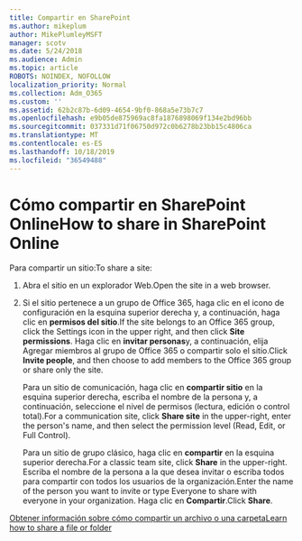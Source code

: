 ```yaml
---
title: Compartir en SharePoint
ms.author: mikeplum
author: MikePlumleyMSFT
manager: scotv
ms.date: 5/24/2018
ms.audience: Admin
ms.topic: article
ROBOTS: NOINDEX, NOFOLLOW
localization_priority: Normal
ms.collection: Adm_O365
ms.custom: ''
ms.assetid: 62b2c87b-6d09-4654-9bf0-868a5e73b7c7
ms.openlocfilehash: e9b05de875969ac8fa1876898069f134e2bd96bb
ms.sourcegitcommit: 037331d71f06750d972c0b6278b23bb15c4806ca
ms.translationtype: MT
ms.contentlocale: es-ES
ms.lasthandoff: 10/18/2019
ms.locfileid: "36549488"
---
```

# <a name="how-to-share-in-sharepoint-online"></a><span data-ttu-id="b0271-102">Cómo compartir en SharePoint Online</span><span class="sxs-lookup"><span data-stu-id="b0271-102">How to share in SharePoint Online</span></span>

<span data-ttu-id="b0271-103">Para compartir un sitio:</span><span class="sxs-lookup"><span data-stu-id="b0271-103">To share a site:</span></span>
  
1. <span data-ttu-id="b0271-104">Abra el sitio en un explorador Web.</span><span class="sxs-lookup"><span data-stu-id="b0271-104">Open the site in a web browser.</span></span>
    
2. <span data-ttu-id="b0271-105">Si el sitio pertenece a un grupo de Office 365, haga clic en el icono de configuración en la esquina superior derecha y, a continuación, haga clic en **permisos del sitio**.</span><span class="sxs-lookup"><span data-stu-id="b0271-105">If the site belongs to an Office 365 group, click the Settings icon in the upper right, and then click **Site permissions**.</span></span> <span data-ttu-id="b0271-106">Haga clic en **invitar personas**y, a continuación, elija Agregar miembros al grupo de Office 365 o compartir solo el sitio.</span><span class="sxs-lookup"><span data-stu-id="b0271-106">Click **Invite people**, and then choose to add members to the Office 365 group or share only the site.</span></span> 
    
    <span data-ttu-id="b0271-107">Para un sitio de comunicación, haga clic en **compartir sitio** en la esquina superior derecha, escriba el nombre de la persona y, a continuación, seleccione el nivel de permisos (lectura, edición o control total).</span><span class="sxs-lookup"><span data-stu-id="b0271-107">For a communication site, click **Share site** in the upper-right, enter the person's name, and then select the permission level (Read, Edit, or Full Control).</span></span> 
    
    <span data-ttu-id="b0271-108">Para un sitio de grupo clásico, haga clic en **compartir** en la esquina superior derecha.</span><span class="sxs-lookup"><span data-stu-id="b0271-108">For a classic team site, click **Share** in the upper-right.</span></span> <span data-ttu-id="b0271-109">Escriba el nombre de la persona a la que desea invitar o escriba todos para compartir con todos los usuarios de la organización.</span><span class="sxs-lookup"><span data-stu-id="b0271-109">Enter the name of the person you want to invite or type Everyone to share with everyone in your organization.</span></span> <span data-ttu-id="b0271-110">Haga clic en **Compartir**.</span><span class="sxs-lookup"><span data-stu-id="b0271-110">Click **Share**.</span></span>
    
[<span data-ttu-id="b0271-111">Obtener información sobre cómo compartir un archivo o una carpeta</span><span class="sxs-lookup"><span data-stu-id="b0271-111">Learn how to share a file or folder</span></span>](https://go.microsoft.com/fwlink/?linkid=511430)
  

